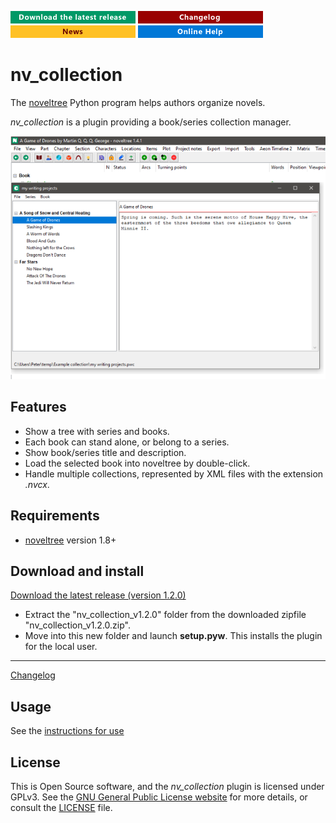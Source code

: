 [![Download the latest release](docs/img/download-button.png)](https://github.com/peter88213/nv_collection/raw/main/dist/nv_collection_v1.2.0.zip)
[![Changelog](docs/img/changelog-button.png)](docs/changelog.md)
[![News](docs/img/news-button.png)](https://github.com/peter88213/noveltree/discussions/1)
[![Online help](docs/img/help-button.png)](https://peter88213.github.io/nvhelp-en/nv_collection/)


# nv_collection

The [noveltree](https://github.com/peter88213/noveltree/) Python program helps authors organize novels.  

*nv_collection* is a plugin providing a book/series collection manager. 

![Screenshot](docs/Screenshots/screen01.png)

## Features

- Show a tree with series and books.
- Each book can stand alone, or belong to a series.
- Show book/series title and description.
- Load the selected book into noveltree by double-click. 
- Handle multiple collections, represented by XML files with the extension *.nvcx*.

## Requirements

- [noveltree](https://github.com/peter88213/noveltree/) version 1.8+

## Download and install

[Download the latest release (version 1.2.0)](https://github.com/peter88213/nv_collection/raw/main/dist/nv_collection_v1.2.0.zip)

- Extract the "nv_collection_v1.2.0" folder from the downloaded zipfile "nv_collection_v1.2.0.zip".
- Move into this new folder and launch **setup.pyw**. This installs the plugin for the local user.

---

[Changelog](docs/changelog.md)

## Usage

See the [instructions for use](docs/usage.md)

## License

This is Open Source software, and the *nv_collection* plugin is licensed under GPLv3. See the
[GNU General Public License website](https://www.gnu.org/licenses/gpl-3.0.en.html) for more
details, or consult the [LICENSE](https://github.com/peter88213/nv_collection/blob/main/LICENSE) file.
